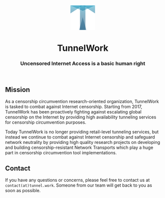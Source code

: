 <p align="center">
  <img src="./img/avatar.svg" width=80px height=80px/>
</p>
<h1 align="center">TunnelWork</h1>
<h3 align="center">Uncensored Internet Access is a basic human right</h3>
<br>

## Mission

As a censorship circumvention research-oriented organization, TunnelWork is tasked to combat against Internet censorship. Starting from 2017, TunnelWork has been proactively fighting against escalating global censorship on the Internet by providing high availability tunneling services for censorship circumvention purposes. 

Today TunnelWork is no longer providing retail-level tunneling services, but instead we continue to combat against Internet censorship and safeguard network neutrality by providing high quality research projects on developing and building censorship-resistant Network Transports which play a huge part in censorship circumvention tool implementations. 


## Contact

If you have any questions or concerns, please feel free to contact us at `contact(at)tunnel.work`. Someone from our team will get back to you as soon as possible.